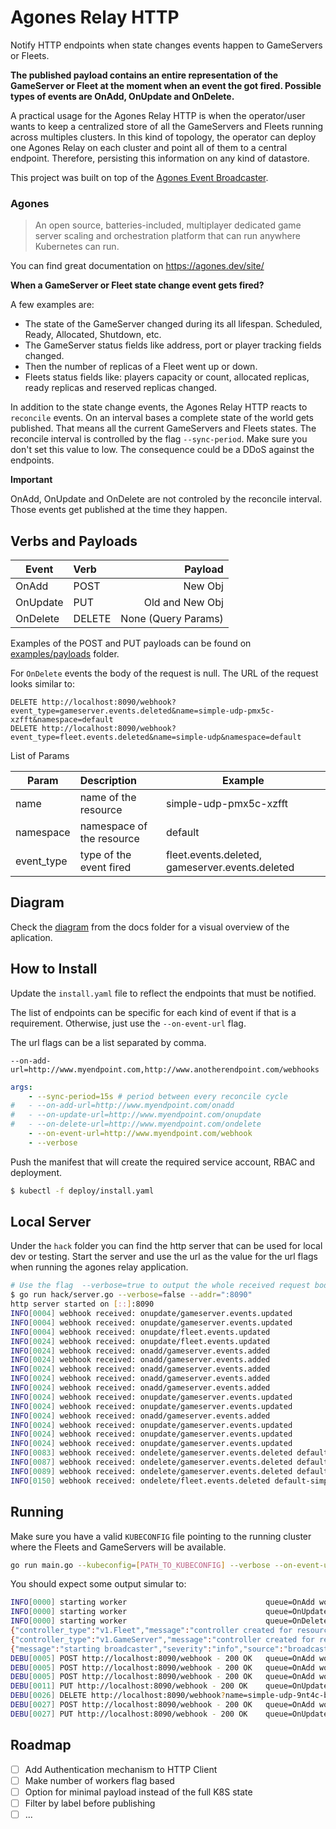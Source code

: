 # Agones Relay HTTP

Notify HTTP endpoints when state changes events happen to GameServers or Fleets. 

**The published payload contains an entire representation of the GameServer or Fleet at the moment when an event the got fired. Possible types of events are OnAdd, OnUpdate and OnDelete.**

A practical usage for the Agones Relay HTTP is when the operator/user wants to keep a centralized store of all the GameServers and Fleets running across multiples clusters. In this kind of topology, the operator can deploy one Agones Relay on each cluster and point all of them to a central endpoint. Therefore, persisting this information on any kind of datastore.

This project was built on top of the [Agones Event Broadcaster](https://github.com/Octops/agones-event-broadcaster).

### Agones
> An open source, batteries-included, multiplayer dedicated game server scaling and orchestration platform that can run anywhere Kubernetes can run.

You can find great documentation on https://agones.dev/site/

**When a GameServer or Fleet state change event gets fired?**

A few examples are:
- The state of the GameServer changed during its all lifespan. Scheduled, Ready, Allocated, Shutdown, etc. 
- The GameServer status fields like address, port or player tracking fields changed.
- Then the number of replicas of a Fleet went up or down.
- Fleets status fields like: players capacity or count, allocated replicas, ready replicas and reserved replicas changed.
 
In addition to the state change events, the Agones Relay HTTP reacts to `reconcile` events. On an interval bases a complete state of the world gets published. That means all the current GameServers and Fleets states.
The reconcile interval is controlled by the flag `--sync-period`. Make sure you don't set this value to low. The consequence could be a DDoS against the endpoints.

**Important**

OnAdd, OnUpdate and OnDelete are not controled by the reconcile interval. Those events get published at the time they happen.  

## Verbs and Payloads 
| Event        | Verb          | Payload             |
| ------------ |:------------- | ------------------: |
| OnAdd        | POST          | New Obj             |
| OnUpdate     | PUT           | Old and New Obj     |
| OnDelete     | DELETE        | None (Query Params) |

Examples of the POST and PUT payloads can be found on [examples/payloads]() folder.

For `OnDelete` events the body of the request is null. The URL of the request looks similar to:
```
DELETE http://localhost:8090/webhook?event_type=gameserver.events.deleted&name=simple-udp-pmx5c-xzfft&namespace=default
DELETE http://localhost:8090/webhook?event_type=fleet.events.deleted&name=simple-udp&namespace=default
```
List of Params

| Param        | Description               | Example                                         | 
| -----------  |:------------------------- | ----------------------------------------------- |
| name         | name of the resource      | simple-udp-pmx5c-xzfft                          |
| namespace    | namespace of the resource | default                                         |
| event_type   | type of the event fired   | fleet.events.deleted, gameserver.events.deleted |

## Diagram
Check the [diagram](docs/overview-diagram.png) from the docs folder for a visual overview of the aplication. 

## How to Install

Update the `install.yaml` file to reflect the endpoints that must be notified.

The list of endpoints can be specific for each kind of event if that is a requirement. Otherwise, just use the `--on-event-url` flag.

The url flags can be a list separated by comma.
```
--on-add-url=http://www.myendpoint.com,http://www.anotherendpoint.com/webhooks
``` 

```yaml
args:
    - --sync-period=15s # period between every reconcile cycle 
#   - --on-add-url=http://www.myendpoint.com/onadd
#   - --on-update-url=http://www.myendpoint.com/onupdate
#   - --on-delete-url=http://www.myendpoint.com/ondelete
    - --on-event-url=http://www.myendpoint.com/webhook
    - --verbose
```

Push the manifest that will create the required service account, RBAC and deployment.
```bash
$ kubectl -f deploy/install.yaml
```

## Local Server

Under the `hack` folder you can find the http server that can be used for local dev or testing. Start the server and use the url as the value for the url flags when running the agones relay application.
```bash
# Use the flag  --verbose=true to output the whole received request body
$ go run hack/server.go --verbose=false --addr=":8090" 
http server started on [::]:8090
INFO[0004] webhook received: onupdate/gameserver.events.updated
INFO[0004] webhook received: onupdate/gameserver.events.updated
INFO[0004] webhook received: onupdate/fleet.events.updated
INFO[0024] webhook received: onupdate/fleet.events.updated
INFO[0024] webhook received: onadd/gameserver.events.added
INFO[0024] webhook received: onadd/gameserver.events.added
INFO[0024] webhook received: onadd/gameserver.events.added
INFO[0024] webhook received: onadd/gameserver.events.added
INFO[0024] webhook received: onadd/gameserver.events.added
INFO[0024] webhook received: onupdate/gameserver.events.updated
INFO[0024] webhook received: onupdate/gameserver.events.updated
INFO[0024] webhook received: onadd/gameserver.events.added
INFO[0024] webhook received: onupdate/gameserver.events.updated
INFO[0024] webhook received: onupdate/gameserver.events.updated
INFO[0024] webhook received: onupdate/gameserver.events.updated
INFO[0083] webhook received: ondelete/gameserver.events.deleted default-simple-udp-9nt4c-qv7nm
INFO[0087] webhook received: ondelete/gameserver.events.deleted default-simple-udp-9nt4c-t46nx
INFO[0089] webhook received: ondelete/gameserver.events.deleted default-simple-udp-9nt4c-pt5fb
INFO[0150] webhook received: ondelete/fleet.events.deleted default-simple-udp
```

## Running

Make sure you have a valid `KUBECONFIG` file pointing to the running cluster where the Fleets and GameServers will be available.

```bash
go run main.go --kubeconfig=[PATH_TO_KUBECONFIG] --verbose --on-event-url=http://localhost:8090/webhook
```

You should expect some output simular to:

```bash
INFO[0000] starting worker                               queue=OnAdd worker=1
INFO[0000] starting worker                               queue=OnUpdate worker=1
INFO[0000] starting worker                               queue=OnDelete worker=1
{"controller_type":"v1.Fleet","message":"controller created for resource of type v1.Fleet","severity":"info","source":"controller","time":"2020-10-12T14:44:47.308991+02:00"}
{"controller_type":"v1.GameServer","message":"controller created for resource of type v1.GameServer","severity":"info","source":"controller","time":"2020-10-12T14:44:47.309462+02:00"}
{"message":"starting broadcaster","severity":"info","source":"broadcaster","time":"2020-10-12T14:44:47.309501+02:00"}
DEBU[0005] POST http://localhost:8090/webhook - 200 OK   queue=OnAdd worker=1
DEBU[0005] POST http://localhost:8090/webhook - 200 OK   queue=OnAdd worker=3
DEBU[0005] POST http://localhost:8090/webhook - 200 OK   queue=OnAdd worker=2
DEBU[0011] PUT http://localhost:8090/webhook - 200 OK    queue=OnUpdate worker=2
DEBU[0026] DELETE http://localhost:8090/webhook?name=simple-udp-9nt4c-b2xck&namespace=default&source=gameserver.events.deleted - 200 OK  queue=OnDelete worker=3
DEBU[0027] POST http://localhost:8090/webhook - 200 OK   queue=OnAdd worker=1
DEBU[0027] PUT http://localhost:8090/webhook - 200 OK    queue=OnUpdate worker=1

```

## Roadmap

- [ ] Add Authentication mechanism to HTTP Client
- [ ] Make number of workers flag based
- [ ] Option for minimal payload instead of the full K8S state
- [ ] Filter by label before publishing
- [ ] ...

